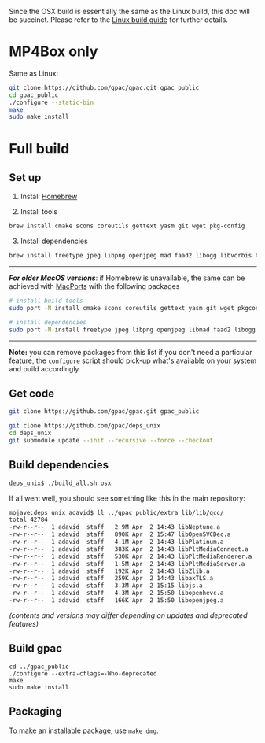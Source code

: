 Since the OSX build is essentially the same as the Linux build, this doc will be succinct. Please refer to the [Linux build guide](GPAC-Build-Guide-for-Linux) for further details. 


# MP4Box only

Same as Linux:

```bash
git clone https://github.com/gpac/gpac.git gpac_public
cd gpac_public
./configure --static-bin
make
sudo make install
```

# Full build

## Set up 

1. Install [Homebrew](https://brew.sh/)

2. Install tools

```bash
brew install cmake scons coreutils gettext yasm git wget pkg-config
```

3. Install dependencies

```bash
brew install freetype jpeg libpng openjpeg mad faad2 libogg libvorbis theora a52dec ffmpeg x264 aom xvid openssl@1.1 sdl2
```


<hr>

***For older MacOS versions***: if Homebrew is unavailable, the same can be achieved with [MacPorts](https://www.macports.org/) with the following packages

```bash
# install build tools
sudo port -N install cmake scons coreutils gettext yasm git wget pkgconfig

# install dependencies 
sudo port -N install freetype jpeg libpng openjpeg libmad faad2 libogg libvorbis libtheora a52dec ffmpeg6 x264 aom xvid openssl libsdl2
```

<hr>

**Note:** you can remove packages from this list if you don't need a particular feature, the `configure` script should pick-up what's available on your system and build accordingly. 

## Get code

```bash
git clone https://github.com/gpac/gpac.git gpac_public

git clone https://github.com/gpac/deps_unix
cd deps_unix
git submodule update --init --recursive --force --checkout
```

## Build dependencies

```bash
deps_unix$ ./build_all.sh osx
```

If all went well, you should see something like this in the main repository: 

```bash
mojave:deps_unix adavid$ ll ../gpac_public/extra_lib/lib/gcc/
total 42784
-rw-r--r--  1 adavid  staff   2.9M Apr  2 14:43 libNeptune.a
-rw-r--r--  1 adavid  staff   890K Apr  2 15:47 libOpenSVCDec.a
-rw-r--r--  1 adavid  staff   4.1M Apr  2 14:43 libPlatinum.a
-rw-r--r--  1 adavid  staff   383K Apr  2 14:43 libPltMediaConnect.a
-rw-r--r--  1 adavid  staff   530K Apr  2 14:43 libPltMediaRenderer.a
-rw-r--r--  1 adavid  staff   1.5M Apr  2 14:43 libPltMediaServer.a
-rw-r--r--  1 adavid  staff   192K Apr  2 14:43 libZlib.a
-rw-r--r--  1 adavid  staff   259K Apr  2 14:43 libaxTLS.a
-rw-r--r--  1 adavid  staff   3.3M Apr  2 15:15 libjs.a
-rw-r--r--  1 adavid  staff   4.3M Apr  2 15:50 libopenhevc.a
-rw-r--r--  1 adavid  staff   166K Apr  2 15:50 libopenjpeg.a
```

_(contents and versions may differ depending on updates and deprecated features)_

## Build gpac

```
cd ../gpac_public
./configure --extra-cflags=-Wno-deprecated
make
sudo make install
```

## Packaging

To make an installable package, use `make dmg`. 
